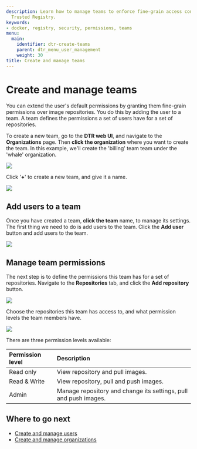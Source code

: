 ```yaml
---
description: Learn how to manage teams to enforce fine-grain access control in Docker
  Trusted Registry.
keywords:
- docker, registry, security, permissions, teams
menu:
  main:
    identifier: dtr-create-teams
    parent: dtr_menu_user_management
    weight: 30
title: Create and manage teams
---
```


# Create and manage teams

You can extend the user's default permissions by granting them fine-grain
permissions over image repositories. You do this by adding the user to a team.
A team defines the permissions a set of users have for a set of repositories.

To create a new team, go to the **DTR web UI**, and navigate to the
**Organizations** page.
Then **click the organization** where you want to create the team. In this
example, we'll create the 'billing' team team under the 'whale' organization.

![](../images/create-and-manage-teams-1.png)

Click '**+**' to create a new team, and give it a name.

![](../images/create-and-manage-teams-2.png)

## Add users to a team

Once you have created a team, **click the team** name, to manage its settings.
The first thing we need to do is add users to the team. Click the **Add user**
button and add users to the team.

![](../images/create-and-manage-teams-3.png)

## Manage team permissions

The next step is to define the permissions this team has for a set of
repositories. Navigate to the **Repositories** tab, and click the
**Add repository** button.

![](../images/create-and-manage-teams-4.png)

Choose the repositories this team has access to, and what permission levels the
team members have.

![](../images/create-and-manage-teams-5.png)

There are three permission levels available:

| Permission level | Description                                                      |
|:-----------------|:-----------------------------------------------------------------|
| Read only        | View repository and pull images.                                 |
| Read & Write     | View repository, pull and push images.                           |
| Admin            | Manage repository and change its settings, pull and push images. |

## Where to go next

* [Create and manage users](create-and-manage-users.md)
* [Create and manage organizations](create-and-manage-orgs.md)
